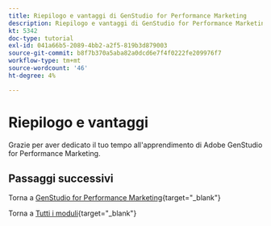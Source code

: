 ```yaml
---
title: Riepilogo e vantaggi di GenStudio for Performance Marketing
description: Riepilogo e vantaggi di GenStudio for Performance Marketing
kt: 5342
doc-type: tutorial
exl-id: 041a66b5-2089-4bb2-a2f5-819b3d879003
source-git-commit: b8f7b370a5aba82a0dcd6e7f4f0222fe209976f7
workflow-type: tm+mt
source-wordcount: '46'
ht-degree: 4%

---
```


# Riepilogo e vantaggi

Grazie per aver dedicato il tuo tempo all&#39;apprendimento di Adobe GenStudio for Performance Marketing.


## Passaggi successivi

Torna a [GenStudio for Performance Marketing](./genstudio.md){target="_blank"}

Torna a [Tutti i moduli](./../../../overview.md){target="_blank"}
